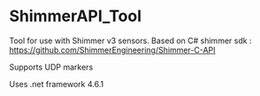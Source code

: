 # ShimmerAPI_Tool

Tool for use with Shimmer v3 sensors. Based on C# shimmer sdk : https://github.com/ShimmerEngineering/Shimmer-C-API

Supports UDP markers

Uses .net framework 4.6.1
